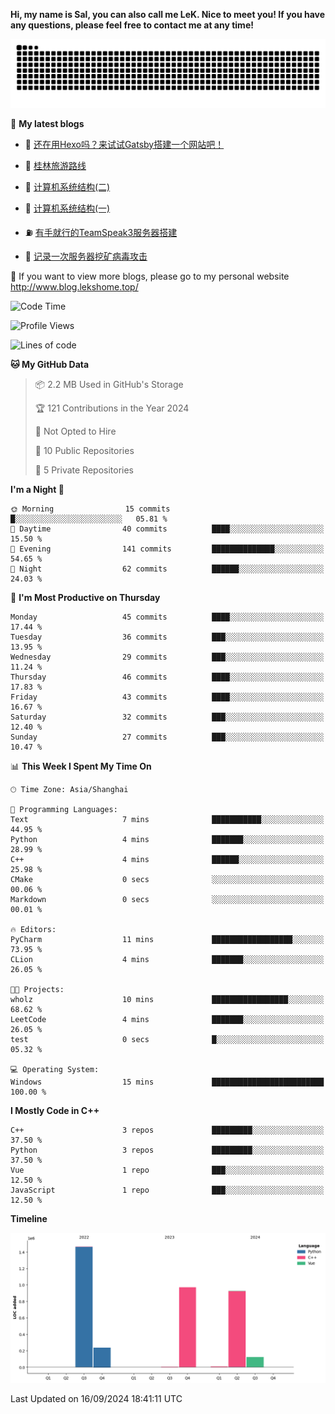 **Hi, my name is Sal, you can also call me LeK. Nice to meet you! If you have any questions, please feel free to contact me at any time!**

![snake](https://raw.githubusercontent.com/LeKZzzz/LeKZzzz/output/github-contribution-grid-snake.svg)


👀 **My latest blogs**
<!-- BLOG-POST-LIST:START -->
- 🫣 [还在用Hexo吗？来试试Gatsby搭建一个网站吧！](http://www.blog.lekshome.top/2024/08/20/shi-yong-gatsby-da-jian-ge-ren-wang-zhan/) 

- 🧐 [桂林旅游路线](http://www.blog.lekshome.top/2024/04/28/gui-lin-lu-you-lu-xian/) 

- 🤖 [计算机系统结构&lpar;二&rpar;](http://www.blog.lekshome.top/2024/04/21/ji-suan-ji-xi-tong-jie-gou-er/) 

- 📝 [计算机系统结构&lpar;一&rpar;](http://www.blog.lekshome.top/2024/04/07/ji-suan-ji-xi-tong-jie-gou-yi/) 

- ⛽️ [有手就行的TeamSpeak3服务器搭建](http://www.blog.lekshome.top/2024/03/08/teamspeak3-fu-wu-qi-da-jian/) 

- 🦣 [记录一次服务器挖矿病毒攻击](http://www.blog.lekshome.top/2024/03/08/ji-lu-yi-ci-fu-wu-qi-wa-kuang-bing-du-gong-ji/) 
<!-- BLOG-POST-LIST:END -->

🥰 If you want to view more blogs, please go to my personal website http://www.blog.lekshome.top/


<!--START_SECTION:waka-->
![Code Time](http://img.shields.io/badge/Code%20Time-389%20hrs%2012%20mins-blue)

![Profile Views](http://img.shields.io/badge/Profile%20Views-0-blue)

![Lines of code](https://img.shields.io/badge/From%20Hello%20World%20I%27ve%20Written-3.7%20million%20lines%20of%20code-blue)

**🐱 My GitHub Data** 

> 📦 2.2 MB Used in GitHub's Storage 
 > 
> 🏆 121 Contributions in the Year 2024
 > 
> 🚫 Not Opted to Hire
 > 
> 📜 10 Public Repositories 
 > 
> 🔑 5 Private Repositories 
 > 
**I'm a Night 🦉** 

```text
🌞 Morning                15 commits          █░░░░░░░░░░░░░░░░░░░░░░░░   05.81 % 
🌆 Daytime                40 commits          ████░░░░░░░░░░░░░░░░░░░░░   15.50 % 
🌃 Evening                141 commits         ██████████████░░░░░░░░░░░   54.65 % 
🌙 Night                  62 commits          ██████░░░░░░░░░░░░░░░░░░░   24.03 % 
```
📅 **I'm Most Productive on Thursday** 

```text
Monday                   45 commits          ████░░░░░░░░░░░░░░░░░░░░░   17.44 % 
Tuesday                  36 commits          ███░░░░░░░░░░░░░░░░░░░░░░   13.95 % 
Wednesday                29 commits          ███░░░░░░░░░░░░░░░░░░░░░░   11.24 % 
Thursday                 46 commits          ████░░░░░░░░░░░░░░░░░░░░░   17.83 % 
Friday                   43 commits          ████░░░░░░░░░░░░░░░░░░░░░   16.67 % 
Saturday                 32 commits          ███░░░░░░░░░░░░░░░░░░░░░░   12.40 % 
Sunday                   27 commits          ███░░░░░░░░░░░░░░░░░░░░░░   10.47 % 
```


📊 **This Week I Spent My Time On** 

```text
🕑︎ Time Zone: Asia/Shanghai

💬 Programming Languages: 
Text                     7 mins              ███████████░░░░░░░░░░░░░░   44.95 % 
Python                   4 mins              ███████░░░░░░░░░░░░░░░░░░   28.99 % 
C++                      4 mins              ██████░░░░░░░░░░░░░░░░░░░   25.98 % 
CMake                    0 secs              ░░░░░░░░░░░░░░░░░░░░░░░░░   00.06 % 
Markdown                 0 secs              ░░░░░░░░░░░░░░░░░░░░░░░░░   00.01 % 

🔥 Editors: 
PyCharm                  11 mins             ██████████████████░░░░░░░   73.95 % 
CLion                    4 mins              ███████░░░░░░░░░░░░░░░░░░   26.05 % 

🐱‍💻 Projects: 
wholz                    10 mins             █████████████████░░░░░░░░   68.62 % 
LeetCode                 4 mins              ███████░░░░░░░░░░░░░░░░░░   26.05 % 
test                     0 secs              █░░░░░░░░░░░░░░░░░░░░░░░░   05.32 % 

💻 Operating System: 
Windows                  15 mins             █████████████████████████   100.00 % 
```

**I Mostly Code in C++** 

```text
C++                      3 repos             █████████░░░░░░░░░░░░░░░░   37.50 % 
Python                   3 repos             █████████░░░░░░░░░░░░░░░░   37.50 % 
Vue                      1 repo              ███░░░░░░░░░░░░░░░░░░░░░░   12.50 % 
JavaScript               1 repo              ███░░░░░░░░░░░░░░░░░░░░░░   12.50 % 
```



**Timeline**

![Lines of Code chart](https://raw.githubusercontent.com/LeKZzzz/LeKZzzz/master/assets/bar_graph.png)


 Last Updated on 16/09/2024 18:41:11 UTC
<!--END_SECTION:waka-->

